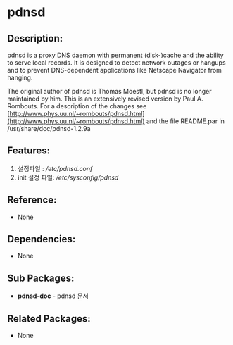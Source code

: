 # pdnsd

## Description:

pdnsd is a proxy DNS daemon with permanent \(disk-\)cache and the ability to serve local records. It is designed to detect network outages or hangups and to prevent DNS-dependent applications like Netscape Navigator from hanging.

The original author of pdnsd is Thomas Moestl, but pdnsd is no longer maintained by him. This is an extensively revised version by Paul A. Rombouts. For a description of the changes see [http://www.phys.uu.nl/~rombouts/pdnsd.html](http://www.phys.uu.nl/~rombouts/pdnsd.html) and the file README.par in /usr/share/doc/pdnsd-1.2.9a

## Features:

1. 설정파일 : _/etc/pdnsd.conf_
2. init 설정 파일: _/etc/sysconfig/pdnsd_

## Reference:

* None

## Dependencies:

* None

## Sub Packages:

* **pdnsd-doc** - pdnsd 문서

## Related Packages:

* None


